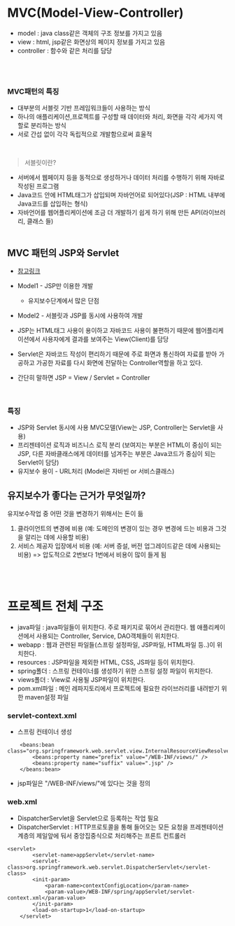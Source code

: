 # MVC(Model-View-Controller)

* model : java class같은 객체의 구조 정보를 가지고 있음
* view : html, jsp같은 화면상의 페이지 정보를 가지고 있음
* controller : 함수와 같은 처리를 담당

<br><br>
### MVC패턴의 특징
* 대부분의 서블릿 기반 프레임워크들이 사용하는 방식
* 하나의 애플리케이션,프로젝트를 구성할 때 데이터와 처리, 화면을 각각 세가지 역할로 분리하는 방식
* 서로 간섭 없이 각각 독립적으로 개발함으로써 효울적

<br>

> 서블릿이란?
- 서버에서 웹페이지 등을 동적으로 생성하거나 데이터 처리를 수행하기 위해 자바로 작성된 프로그램
- Java코드 안에 HTML태그가 삽입되며 자바언어로 되어있다(JSP : HTML 내부에 Java코드를 삽입하는 형식)
- 자바언어를 웹어플리케이션에 조금 더 개발하기 쉽게 하기 위해 만든 API(라이브러리, 클래스 들)
<br><br>

## MVC 패턴의 JSP와 Servlet
* [참고링크](https://m.blog.naver.com/acornedu/221128616501) 
* Model1 - JSP만 이용한 개발
	* 유지보수단계에서 많은 단점

* Model2 - 서블릿과 JSP를 동시에 사용하여 개발

* JSP는 HTML태그 사용이 용이하고 자바코드 사용이 불편하기 때문에 웹어플리케이션에서 사용자에게 결과를 보여주는 View(Client)를 담당
* Servlet은 자바코드 작성이 편리하기 때문에 주로 화면과 통신하여 자료를 받아 가공하고 가공한 자료를 다시 화면에 전달하는 Controller역할을 하고 있다.
* 간단히 말하면 JSP = View / Servlet = Controller
<br>

### 특징
* JSP와 Servlet 동시에 사용 MVC모델(View는 JSP, Controller는 Servlet을 사용)
* 프리젠테이션 로직과 비즈니스 로직 분리
(보여지는 부분은 HTML이 중심이 되는 JSP, 다른 자바클래스에게 데이터를 넘겨주는 부분은 Java코드가 중심이 되는 Servlet이 담당)
* 유지보수 용이 - URL처리
(Model은 자바빈 or 서비스클래스)


## 유지보수가 좋다는 근거가 무엇일까?
유지보수작업 중 어떤 것을 변경하기 위해서는 돈이 듦
1. 클라이언트의 변경에 비용 (예: 도메인의 변경이 있는 경우 변경에 드는 비용과 그것을 알리는 데에 사용할 비용)
2. 서비스 제공자 입장에서 비용 (예: 서버 증설, 버전 업그레이드같은 데에 사용되는 비용)
=> 압도적으로 2번보다 1번에서 비용이 많이 들게 됨


<br><br>

# 프로젝트 전체 구조
* java파일 : java파일들이 위치한다. 주로 패키지로 묶어서 관리한다. 웹 애플리케이션에서 사용되는 Controller, Service, DAO객체들이 위치한다.
* webapp : 웹과 관련된 파일들(스프링 설정파일, JSP파일, HTML파일 등..)이 위치한다.
* resources : JSP파일을 제외한 HTML, CSS, JS파일 등이 위치한다.
* spring폴더 : 스프링 컨테이너를 생성하기 위한 스프링 설정 파일이 위치한다.
* views폴더 : View로 사용될 JSP파일이 위치한다.
* pom.xml파일 : 메인 레파지토리에서 프로젝트에 필요한 라이브러리를 내려받기 위한 maven설정 파일


### servlet-context.xml
* 스프링 컨테이너 생성
```
	<beans:bean class="org.springframework.web.servlet.view.InternalResourceViewResolver">
		<beans:property name="prefix" value="/WEB-INF/views/" />
		<beans:property name="suffix" value=".jsp" />
	</beans:bean>
```
* jsp파일은 "/WEB-INF/views/"에 있다는 것을 정의

### web.xml
* DispatcherServlet을 Servlet으로 등록하는 작업 필요
* DispatcherServlet : HTTP프로토콜을 통해 들어오는 모든 요청을 프레젠테이션 계층의 제일앞에 둬서 중앙집중식으로 처리해주는 프론트 컨트롤러
```
<servlet>
		<servlet-name>appServlet</servlet-name>
		<servlet-class>org.springframework.web.servlet.DispatcherServlet</servlet-class>
		<init-param>
			<param-name>contextConfigLocation</param-name>
			<param-value>/WEB-INF/spring/appServlet/servlet-context.xml</param-value>
		</init-param>
		<load-on-startup>1</load-on-startup>
	</servlet>
```
